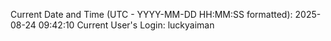 Current Date and Time (UTC - YYYY-MM-DD HH:MM:SS formatted): 2025-08-24 09:42:10
Current User's Login: luckyaiman
